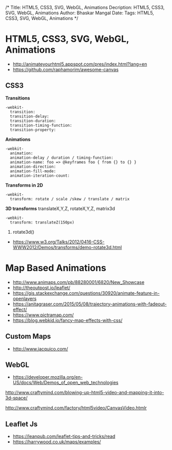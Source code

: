 /*
Title: HTML5, CSS3, SVG, WebGL, Animations
Decription: HTML5, CSS3, SVG, WebGL, Animations
Author: Bhaskar Mangal
Date: 
Tags: HTML5, CSS3, SVG, WebGL, Animations
*/

# HTML5, CSS3, SVG, WebGL, Animations

* http://animateyourhtml5.appspot.com/pres/index.html?lang=en
* https://github.com/raphamorim/awesome-canvas

## CSS3
**Transitions**
```
-webkit-
  transition:
  transition-delay:
  transition-duration:
  transition-timing-function:
  transition-property:
```

**Animations**
```
-webkit-
  animation:
  animation-delay / duration / timing-function:
  animation-name: foo => @keyframes foo { from {} to {} }
  animation-direction:
  animation-fill-mode:
  animation-iteration-count:
```

**Transforms in 2D**
```
-webkit-
  transform: rotate / scale /skew / translate / matrix
```

**3D transforms**
translateX,Y,Z, rotateX,Y,Z, matrix3d
```
-webkit-
  transform: translateZ(150px)
```
  
1. rotate3d()
* https://www.w3.org/Talks/2012/0416-CSS-WWW2012/Demos/transforms/demo-rotate3d.html


# Map Based Animations
* http://www.animaps.com/pb/88280001/6820/New_Showcase
* http://theoutpost.io/leaflet/
* https://gis.stackexchange.com/questions/30920/animate-feature-in-openlayers
* https://anitagraser.com/2015/05/08/trajectory-animations-with-fadeout-effect/
* https://www.pictramap.com/
* https://blog.webkid.io/fancy-map-effects-with-css/

## Custom Maps
* http://www.jacquico.com/


## WebGL
* https://developer.mozilla.org/en-US/docs/Web/Demos_of_open_web_technologies

http://www.craftymind.com/blowing-up-html5-video-and-mapping-it-into-3d-space/

http://www.craftymind.com/factory/html5video/CanvasVideo.htmlr


## Leaflet Js
* https://leanpub.com/leaflet-tips-and-tricks/read
* https://harrywood.co.uk/maps/examples/
